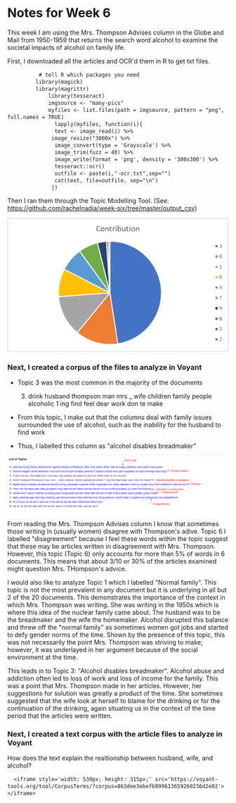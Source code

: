 # Notes for Week 6

This week I am using the Mrs. Thompson Advises column in the Globe and Mail from 1950-1959 that returns the search word alcohol to examine the societal impacts of alcohol on family life.

First, I downloaded all the articles and OCR'd them in R to get txt files.
              
              # tell R which packages you need
             library(magick)             
             library(magrittr)                 
                 library(tesseract)                 
                 imgsource <- "many-pics"                 
                 myfiles <- list.files(path = imgsource, pattern = "png", full.names = TRUE)                   
                   lapply(myfiles, function(i){                   
                   text <- image_read(i) %>%                  
                  image_resize("3000x") %>%                   
                   image_convert(type = 'Grayscale') %>%                   
                   image_trim(fuzz = 40) %>%                   
                   image_write(format = 'png', density = '300x300') %>%
                   tesseract::ocr()                   
                   outfile <- paste(i,"-ocr.txt",sep="")
                   cat(text, file=outfile, sep="\n")
                  })

Then I ran them through the Topic Modelling Tool.
  (See: https://github.com/rachelnadia/week-six/tree/master/output_csv)

![image i just uploaded](TMgraph.png)


### Next, I created a corpus of the files to analyze in Voyant


- Topic 3 was the most common in the majority of the documents

     3.	drink husband thompson man mrs _ wife children family people alcoholic 1 ing find feel dear work don te make
- From this topic, I make out that the columns deal with family issues surrounded the use of alcohol, such as the inability for the husband to find work
- Thus, I labelled this column as "alcohol disables breadmaker"

![image i just uploaded](TMlabels.png)

From reading the Mrs. Thompson Advises column I know that sometimes those writing in (usually women) disagree with Thompson's adive. Topic 6 I labelled "disagreement" because I feel these words within the topic suggest that these may be articles written in disagreement with Mrs. Thompson. However, this topic (Topic 6) only accounts for more than 5% of words in 6 documents. This means that about 3/10 or 30% of the articles examined might question Mrs. THompson's advice. 

I would also like to analyze Topic 1 which I labelled "Normal family". This topic is not the most prevalent in any document but it is underlying in all but 2 of the 20 documents. This demonstrates the importance of the context in which Mrs. Thompson was writing. She was writing in the 1950s which is where this idea of the nuclear family came about. The husband was to be the breadmaker and the wife the homemaker. Alcohol disrupted this balance and threw off the "normal family" as sometimes women got jobs and started to defy gender norms of the time. Shown by the presence of this topic, this was not necessarily the point Mrs. Thompson was striving to make; however, it was underlayed in her argument because of the social environment at the time.

This leads in to Topic 3: "Alcohol disables breadmaker". Alcohol abuse and addiction often led to loss of work and loss of income for the family. This was a point that Mrs. Thompson made in her articles. However, her suggestions for solution was greatly a product of the time. She sometimes suggested that the wife look at herself to blame for the drinking or for the continuation of the drinking, again situating us in the context of the time period that the articles were written. 

### Next, I created a text corpus with the article files to analyze in Voyant

How does the text explain the realtionship between husband, wife, and alcohol?

      <iframe style='width: 530px; height: 315px;' src='https://voyant-tools.org/tool/CorpusTerms/?corpus=863dee3ebefb099613659260236d2e02'></iframe>
